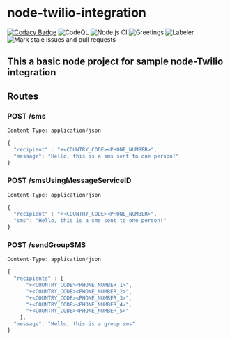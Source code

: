 # node-twilio-integration

[![Codacy Badge](https://api.codacy.com/project/badge/Grade/56b0d6e266064776a6e4482c43185a59)](https://app.codacy.com/manual/naivedeveloper95/node-twilio-integration?utm_source=github.com&utm_medium=referral&utm_content=naivedeveloper95/node-twilio-integration&utm_campaign=Badge_Grade_Dashboard)
![CodeQL](https://github.com/naivedeveloper95/node-twilio-integration/workflows/CodeQL/badge.svg)
![Node.js CI](https://github.com/naivedeveloper95/node-twilio-integration/workflows/Node.js%20CI/badge.svg)
![Greetings](https://github.com/naivedeveloper95/node-twilio-integration/workflows/Greetings/badge.svg)
![Labeler](https://github.com/naivedeveloper95/node-twilio-integration/workflows/Labeler/badge.svg)
![Mark stale issues and pull requests](https://github.com/naivedeveloper95/node-twilio-integration/workflows/Mark%20stale%20issues%20and%20pull%20requests/badge.svg)

## This a basic node project for sample node-Twilio integration

## Routes

### POST /sms

```javascript
Content-Type: application/json

{
  "recipient" : "+<COUNTRY_CODE><PHONE_NUMBER>",
  "message": "Hello, this is a sms sent to one person!"
}
```

### POST /smsUsingMessageServiceID

```javascript
Content-Type: application/json

{
  "recipient" : "+<COUNTRY_CODE><PHONE_NUMBER>",
  "sms": "Hello, this is a sms sent to one person!"
}
```

### POST /sendGroupSMS

```javascript
Content-Type: application/json

{
  "recipients" : [
      "+<COUNTRY_CODE><PHONE_NUMBER_1>",
      "+<COUNTRY_CODE><PHONE_NUMBER_2>",
      "+<COUNTRY_CODE><PHONE_NUMBER_3>",
      "+<COUNTRY_CODE><PHONE_NUMBER_4>",
      "+<COUNTRY_CODE><PHONE_NUMBER_5>"
    ],
  "message": "Hello, this is a group sms"
}
```

